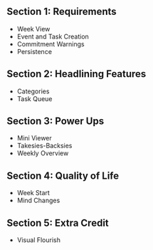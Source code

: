 ## Section 1: Requirements
- Week View
- Event and Task Creation
- Commitment Warnings
- Persistence

## Section 2: Headlining Features
- Categories
- Task Queue

## Section 3: Power Ups
- Mini Viewer
- Takesies-Backsies
- Weekly Overview

## Section 4: Quality of Life
- Week Start
- Mind Changes

## Section 5: Extra Credit
- Visual Flourish
